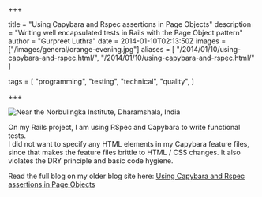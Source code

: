 +++

title = "Using Capybara and Rspec assertions in Page Objects"
description = "Writing well encapsulated tests in Rails with the Page Object pattern"
author = "Gurpreet Luthra"
date = 2014-01-10T02:13:50Z
images = ["/images/general/orange-evening.jpg"]
aliases = [
    "/2014/01/10/using-capybara-and-rspec.html/",
    "/2014/01/10/using-capybara-and-rspec.html/"
]

tags = [
    "programming",
    "testing",
    "technical",
    "quality",
]

+++

![Near the Norbulingka Institute, Dharamshala, India](/images/general/orange-evening.jpg "Near the Norbulingka Institute, Dharamshala, India")


On my Rails project, I am using RSpec and Capybara to write functional tests.  
I did not want to specify any HTML elements in my Capybara feature files, since that makes the 
feature files brittle to HTML / CSS changes. It also violates the DRY principle and basic code hygiene.

Read the full blog on my older blog site here:
[Using Capybara and Rspec assertions in Page Objects](http://techie-notebook.blogspot.com/2014/01/using-capybara-and-rspec-assertions-in.html)